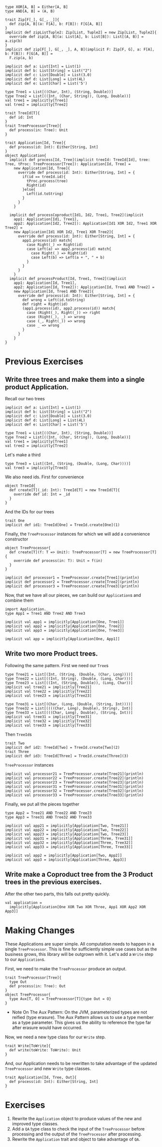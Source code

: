 ```tut:invisible
type XOR[A, B] = Either[A, B]
type AND[A, B] = (A, B)

trait Zip[F[_], G[_, _]]{
  def zip[A, B](a: F[A], b: F[B]): F[G[A, B]]
}
implicit def zipListTuple2: Zip[List, Tuple2] = new Zip[List, Tuple2]{
  override def zip[A, B](a: List[A], b: List[B]): List[(A, B)] = a.zip(b)
}
implicit def zip[F[_], G[_, _], A, B](implicit F: Zip[F, G], a: F[A], b: F[B]): F[G[A, B]] =
  F.zip(a, b)

implicit def a: List[Int] = List(1)
implicit def b: List[String] = List("2")
implicit def c: List[Double] = List(3.0)
implicit def d: List[Long] = List(4L)
implicit def e: List[Char] = List('5')

type Tree1 = List[((Char, Int), (String, Double))]
type Tree2 = List[((Int, (Char, String)), (Long, Double))]
val tree1 = implicitly[Tree1]
val tree2 = implicitly[Tree2]

trait TreeId[T]{
  def id: Int
}
trait TreeProcessor[Tree]{
  def process(in: Tree): Unit
}

trait Application[Id, Tree]{
  def process(id: Int): Either[String, Int]
}
object Application{
  implicit def process[Id, Tree](implicit treeId: TreeId[Id], tree: Tree, tProc: TreeProcessor[Tree]): Application[Id, Tree] =
    new Application[Id, Tree]{
      override def process(id: Int): Either[String, Int] = {
        if(id == treeId.id){
          tProc.process(tree)
          Right(id)
        }else{
          Left(id.toString)
        }
      }
    }

  implicit def processCoproduct[Id1, Id2, Tree1, Tree2](implicit
    app1: Application[Id1, Tree1],
    app2: Application[Id2, Tree2]): Application[Id1 XOR Id2, Tree1 XOR Tree2] =
    new Application[Id1 XOR Id2, Tree1 XOR Tree2]{
      override def process(id: Int): Either[String, Int] = {
        app1.process(id) match{
          case Right(_) => Right(id)
          case Left(a) => app2.process(id) match{
            case Right(_) => Right(id)
            case Left(b) => Left(a + ", " + b)
          }
        }
      }
    }
  implicit def processProduct[Id, Tree1, Tree2](implicit
    app1: Application[Id, Tree1],
    app2: Application[Id, Tree2]): Application[Id, Tree1 AND Tree2] =
    new Application[Id, Tree1 AND Tree2]{
      override def process(id: Int): Either[String, Int] = {
        def wrong = Left(id.toString)
        def right = Right(id)
        (app1.process(id), app2.process(id)) match{
          case (Right(_), Right(_)) => right
          case (Right(_), _) => wrong
          case (_, Right(_)) => wrong
          case _ => wrong
        }
      }
    }
}
```

# Previous Exercises
## Write three trees and make them into a single product Application.
Recall our two trees
```tut:book
implicit def a: List[Int] = List(1)
implicit def b: List[String] = List("2")
implicit def c: List[Double] = List(3.0)
implicit def d: List[Long] = List(4L)
implicit def e: List[Char] = List('5')

type Tree1 = List[((Char, Int), (String, Double))]
type Tree2 = List[((Int, (Char, String)), (Long, Double))]
val tree1 = implicitly[Tree1]
val tree2 = implicitly[Tree2]
```
Let's make a third
```tut:book
type Tree3 = List[(Int, (String, (Double, (Long, Char))))]
val tree3 = implicitly[Tree3]
```
We also need ids. First for convenience
```tut:book
object TreeId{
  def create[T](_id: Int): TreeId[T] = new TreeId[T]{
    override def id: Int = _id
  }
}
```
And the IDs for our trees
```tut:book
trait One
implicit def id1: TreeId[One] = TreeId.create[One](1)
```
Finally, the `TreeProcessor` instances for which we will add a convenience constructor
```tut:book
object TreeProcessor{
  def create[T](f: T => Unit): TreeProcessor[T] = new TreeProcessor[T]{
    override def process(in: T): Unit = f(in)
  }
}

implicit def processor1 = TreeProcessor.create[Tree1](println)
implicit def processor2 = TreeProcessor.create[Tree2](println)
implicit def processor3 = TreeProcessor.create[Tree3](println)
```
Now, that we have all our pieces, we can build our `Application`s and combine them
```tut:book
import Application._
type App1 = Tree1 AND Tree2 AND Tree3

implicit val app1 = implicitly[Application[One, Tree1]]
implicit val app2 = implicitly[Application[One, Tree2]]
implicit val app3 = implicitly[Application[One, Tree3]]

implicit val app = implicitly[Application[One, App1]]
```

## Write two more Product trees.
Following the same pattern. First we need our `Tree`s
```tut:book
type Tree21 = List[(Int, (String, (Double, (Char, Long))))]
type Tree22 = List[((Int, String), (Double, (Long, Char)))]
type Tree23 = List[((Int, (String, Double)), (Long, Char))]
implicit val tree21 = implicitly[Tree21]
implicit val tree22 = implicitly[Tree22]
implicit val tree23 = implicitly[Tree23]

type Tree31 = List[(Char, (Long, (Double, (String, Int))))]
type Tree32 = List[((((Char, Long), Double), String), Int)]
type Tree33 = List[(((Char, Long), Double), (String, Int))]
implicit val tree31 = implicitly[Tree31]
implicit val tree32 = implicitly[Tree32]
implicit val tree33 = implicitly[Tree33]
```
Then `TreeId`s
```tut:book
trait Two
implicit def id2: TreeId[Two] = TreeId.create[Two](2)
trait Three
implicit def id3: TreeId[Three] = TreeId.create[Three](3)
```
`TreeProcessor` instances
```tut:book
implicit val processor21 = TreeProcessor.create[Tree21](println)
implicit val processor22 = TreeProcessor.create[Tree22](println)
implicit val processor23 = TreeProcessor.create[Tree23](println)
implicit val processor31 = TreeProcessor.create[Tree31](println)
implicit val processor32 = TreeProcessor.create[Tree32](println)
implicit val processor33 = TreeProcessor.create[Tree33](println)
```
Finally, we put all the pieces together
```tut:book
type App2 = Tree21 AND Tree22 AND Tree23
type App3 = Tree31 AND Tree32 AND Tree33

implicit val app21 = implicitly[Application[Two, Tree21]]
implicit val app22 = implicitly[Application[Two, Tree22]]
implicit val app23 = implicitly[Application[Two, Tree23]]
implicit val app31 = implicitly[Application[Three, Tree31]]
implicit val app32 = implicitly[Application[Three, Tree32]]
implicit val app33 = implicitly[Application[Three, Tree33]]

implicit val app2 = implicitly[Application[Two, App2]]
implicit val app3 = implicitly[Application[Three, App3]]
```

## Write make a Coproduct tree from the 3 Product trees in the previous exercises.
After the other two parts, this falls out pretty quickly.
```tut:book
val application =
  implicitly[Application[One XOR Two XOR Three, App1 XOR App2 XOR App3]]
```

# Making Changes
These Applications are super simple. All computation needs to happen in a single `TreeProcessor`. This is fine for sufficiently simple use cases but as the business grows, this library will be outgrown with it. Let's add a `Write` step to our `Application`s.

First, we need to make the `TreeProcessor` produce an output.
```tut:book
trait TreeProcessor[Tree]{
  type Out
  def process(in: Tree): Out
}
object TreeProcessor{
  type Aux[T, O] = TreeProcessor[T]{type Out = O}
}
```

- Note On The Aux Pattern: On the JVM, parameterized types are not reified (type erasure). The Aux Pattern allows us to use a type member as a type parameter. This gives us the ability to reference the type far after erasure would have occurred.

Now, we need a new type class for our `Write` step.
```tut:book
trait Write[ToWrite]{
  def write(toWrite: ToWrite): Unit
}
```
And, our Application needs to be rewritten to take advantage of the updated `TreeProcessor` and new `Write` type classes.
```tut:book
trait Application[Id, Tree, Out]{
  def process(id: Int): Either[String, Int]
}
```

# Exercises
1. Rewrite the `Application` object to produce values of the new and improved type classes.
2. Add a `QA` type class to check the input of the `TreeProcessor` before processing and the output of the `TreeProcessor` after processing.
3. Rewrite the `Application` trait and object to take advantage of `QA`.
